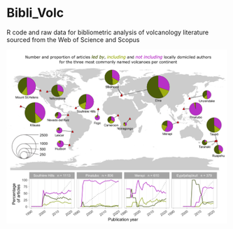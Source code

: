 # Bibli_Volc
R code and raw data for bibliometric analysis of volcanology literature sourced from the Web of Science and Scopus


![alt text](https://github.com/vharg/Bibli_Volc/blob/main/pie_map_plot.png?raw=true)
